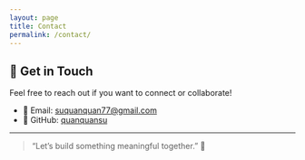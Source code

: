 ```yaml
---
layout: page
title: Contact
permalink: /contact/
---
```


## 📮 Get in Touch

Feel free to reach out if you want to connect or collaborate!

- 📧 Email: [suquanquan77@gmail.com](mailto:suquanquan77@gmail.com)  
- 💼 GitHub: [quanquansu](https://github.com/quanquansu)  

---

> “Let’s build something meaningful together.” 🤝
